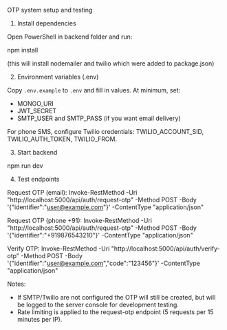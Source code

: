 OTP system setup and testing

1) Install dependencies

Open PowerShell in backend folder and run:

npm install

(this will install nodemailer and twilio which were added to package.json)

2) Environment variables (.env)

Copy `.env.example` to `.env` and fill in values. At minimum, set:

- MONGO_URI
- JWT_SECRET
- SMTP_USER and SMTP_PASS (if you want email delivery)

For phone SMS, configure Twilio credentials: TWILIO_ACCOUNT_SID, TWILIO_AUTH_TOKEN, TWILIO_FROM.

3) Start backend

npm run dev

4) Test endpoints

Request OTP (email):
Invoke-RestMethod -Uri "http://localhost:5000/api/auth/request-otp" -Method POST -Body '{"identifier":"user@example.com"}' -ContentType "application/json"

Request OTP (phone +91):
Invoke-RestMethod -Uri "http://localhost:5000/api/auth/request-otp" -Method POST -Body '{"identifier":"+919876543210"}' -ContentType "application/json"

Verify OTP:
Invoke-RestMethod -Uri "http://localhost:5000/api/auth/verify-otp" -Method POST -Body '{"identifier":"user@example.com","code":"123456"}' -ContentType "application/json"

Notes:
- If SMTP/Twilio are not configured the OTP will still be created, but will be logged to the server console for development testing.
- Rate limiting is applied to the request-otp endpoint (5 requests per 15 minutes per IP).

